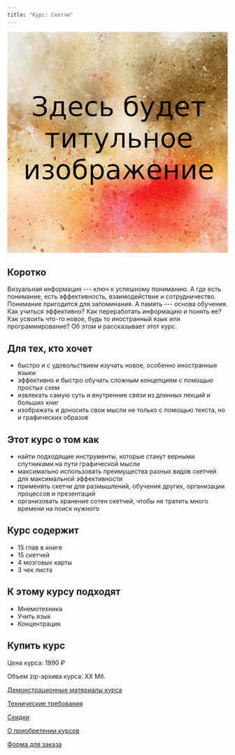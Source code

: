 ```yaml
---
title: "Курс: Скетчи"
---
```


![Титульное изображение](/courses/fallback_title.jpg)

## Коротко

Визуальная информация --- ключ к успешному пониманию.  А где есть
понимание, есть эффективность, взаимодействие и сотрудничество.
Понимание пригодится для запоминания.  А память --- основа обучения.
Как учиться эффективно?  Как переработать информацию и понять ее?  Как
усвоить что-то новое, будь то иностранный язык или программирование?
Об этом и рассказывает этот курс.

## Для тех, кто хочет

- быстро и с удовольствием изучать новое, особенно иностранные языки
- эффективно и быстро обучать сложным концепциям с помощью простых
  схем
- извлекать самую суть и внутренние связи из длинных лекций и больших
  книг
- изображать и доносить свои мысли не только с помощью текста, но и
  графических образов

## Этот курс о том как

- найти подходящие инструменты, которые станут верными спутниками на
  пути графической мысли
- максимально использовать преимущества разных видов скетчей для
  максимальной эффективности
- применять скетчи для размышлений, обучения других, организации
  процессов и презентаций
- организовать хранение сотен скетчей, чтобы не тратить много времени
  на поиск нужного

## Курс содержит

- 15 глав в книге
- 15 скетчей
- 4 мозговых карты
- 3 чек листа

## К этому курсу подходят

- Мнемотехника
- Учить язык
- Концентрация

## Купить курс

Цена курса: 1990 ₽

Объем zip-архива курса: XX Мб.

[Демонстрационные материалы курса](/courses/sketches/demo.zip)

[Технические требования](/help/buy.html#computer)

[Скидки](/help/buy.html#discount)

[О приобретении курсов](/help/buy.html#buy)

[Форма для заказа](/feedback.html#order_courses)
